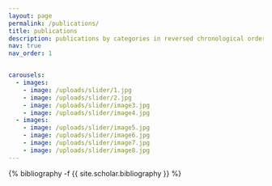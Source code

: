 ```yaml
---
layout: page
permalink: /publications/
title: publications
description: publications by categories in reversed chronological order. generated by jekyll-scholar.
nav: true
nav_order: 1


carousels:
  - images: 
    - image: /uploads/slider/1.jpg
    - image: /uploads/slider/2.jpg
    - image: /uploads/slider/image3.jpg
    - image: /uploads/slider/image4.jpg
  - images: 
    - image: /uploads/slider/image5.jpg
    - image: /uploads/slider/image6.jpg
    - image: /uploads/slider/image7.jpg
    - image: /uploads/slider/image8.jpg
---
```

<!-- _pages/publications.md -->
<div class="publications">

{% bibliography -f {{ site.scholar.bibliography }} %}

</div>
